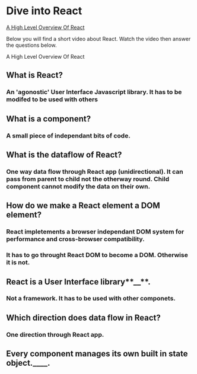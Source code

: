 # Dive into React

[A High Level Overview Of React](https://www.youtube.com/watch?v=FRjlF74_EZk)

Below you will find a short video about React. Watch the video then answer the questions below.

A High Level Overview Of React

## What is React?

### An 'agonostic' User Interface Javascript library. It has to be modifed to be used with others

## What is a component?

### A small piece of independant bits of code.

## What is the dataflow of React?

### One way data flow through React app (unidirectional). It can pass from parent to child not the otherway round. Child component cannot modify the data on their own.

## How do we make a React element a DOM element?

### React impletements a browser independant DOM system for performance and cross-browser compatibility.

### It has to go throught React DOM to become a DOM. Otherwise it is not.

## React is a User Interface library**\_\_**.

### Not a framework. It has to be used with other componets.

## Which direction does data flow in React?

### One direction through React app.

## Every component manages its own built in state object.\_\_\_\_.
